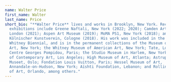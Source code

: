```yaml
---
name: Walter Price
first_name: Walter
last_name: Price
short_bio: "**Walter Price** lives and works in Brooklyn, New York. Recent solo
  exhibitions include Greene Naftali, New York (2022; 2020); Camden Art Centre,
  London (2021); Aspen Art Museum (2019); MoMA PS1, New York (2018); and
  Kölnischer Kunstverein, Cologne (2018). His work was included in the 2019
  Whitney Biennial, and is in the permanent collections of the Museum of Modern
  Art, New York; the Whitney Museum of American Art, New York; Tate, London;
  Centre Georges Pompidou, Paris; the Studio Museum in Harlem, New York; Museum
  of Contemporary Art, Los Angeles; High Museum of Art, Atlanta; Astrup Fearnley
  Museet, Oslo; Fondation Louis Vuitton, Paris; Hessel Museum of Art,
  Annandale-on-Hudson, New York; Aïshti Foundation, Lebanon; and Rollins Museum
  of Art, Orlando, among others."
---
```

